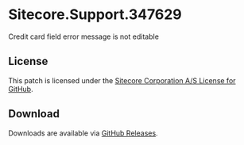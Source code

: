 # Sitecore.Support.347629
Credit card field error message is not editable

## License  
This patch is licensed under the [Sitecore Corporation A/S License for GitHub](https://github.com/sitecoresupport/Sitecore.Support.347629/blob/master/LICENSE).  

## Download  
Downloads are available via [GitHub Releases](https://github.com/sitecoresupport/Sitecore.Support.347629/releases).  
